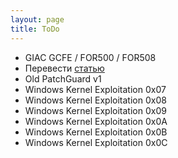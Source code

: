 ```yaml
---
layout: page
title: ToDo
---
```

- GIAC GCFE / FOR500 / FOR508
- Перевести [статью](https://media.blackhat.com/bh-dc-11/Mandt/BlackHat_DC_2011_Mandt_kernelpool-wp.pdf)
- Old PatchGuard v1
- Windows Kernel Exploitation 0x07
- Windows Kernel Exploitation 0x08
- Windows Kernel Exploitation 0x09
- Windows Kernel Exploitation 0x0A
- Windows Kernel Exploitation 0x0B
- Windows Kernel Exploitation 0x0C
